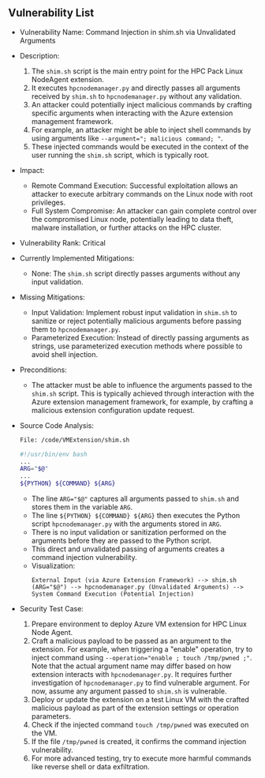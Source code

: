 ## Vulnerability List

- Vulnerability Name: Command Injection in shim.sh via Unvalidated Arguments

- Description:
  1. The `shim.sh` script is the main entry point for the HPC Pack Linux NodeAgent extension.
  2. It executes `hpcnodemanager.py` and directly passes all arguments received by `shim.sh` to `hpcnodemanager.py` without any validation.
  3. An attacker could potentially inject malicious commands by crafting specific arguments when interacting with the Azure extension management framework.
  4. For example, an attacker might be able to inject shell commands by using arguments like `--argument="; malicious command; "`.
  5. These injected commands would be executed in the context of the user running the `shim.sh` script, which is typically root.

- Impact:
  - Remote Command Execution: Successful exploitation allows an attacker to execute arbitrary commands on the Linux node with root privileges.
  - Full System Compromise: An attacker can gain complete control over the compromised Linux node, potentially leading to data theft, malware installation, or further attacks on the HPC cluster.

- Vulnerability Rank: Critical

- Currently Implemented Mitigations:
  - None: The `shim.sh` script directly passes arguments without any input validation.

- Missing Mitigations:
  - Input Validation: Implement robust input validation in `shim.sh` to sanitize or reject potentially malicious arguments before passing them to `hpcnodemanager.py`.
  - Parameterized Execution:  Instead of directly passing arguments as strings, use parameterized execution methods where possible to avoid shell injection.

- Preconditions:
  - The attacker must be able to influence the arguments passed to the `shim.sh` script. This is typically achieved through interaction with the Azure extension management framework, for example, by crafting a malicious extension configuration update request.

- Source Code Analysis:
  ```bash
  File: /code/VMExtension/shim.sh

  #!/usr/bin/env bash
  ...
  ARG="$@"
  ...
  ${PYTHON} ${COMMAND} ${ARG}
  ```
  - The line `ARG="$@"` captures all arguments passed to `shim.sh` and stores them in the variable `ARG`.
  - The line `${PYTHON} ${COMMAND} ${ARG}` then executes the Python script `hpcnodemanager.py` with the arguments stored in `ARG`.
  - There is no input validation or sanitization performed on the arguments before they are passed to the Python script.
  - This direct and unvalidated passing of arguments creates a command injection vulnerability.
  - Visualization:
    ```
    External Input (via Azure Extension Framework) --> shim.sh (ARG="$@") --> hpcnodemanager.py (Unvalidated Arguments) --> System Command Execution (Potential Injection)
    ```

- Security Test Case:
  1. Prepare environment to deploy Azure VM extension for HPC Linux Node Agent.
  2. Craft a malicious payload to be passed as an argument to the extension. For example, when triggering a "enable" operation, try to inject command using `--operation="enable ; touch /tmp/pwned ;"`. Note that the actual argument name may differ based on how extension interacts with `hpcnodemanager.py`. It requires further investigation of `hpcnodemanager.py` to find vulnerable argument. For now, assume any argument passed to `shim.sh` is vulnerable.
  3. Deploy or update the extension on a test Linux VM with the crafted malicious payload as part of the extension settings or operation parameters.
  4. Check if the injected command `touch /tmp/pwned` was executed on the VM.
  5. If the file `/tmp/pwned` is created, it confirms the command injection vulnerability.
  6. For more advanced testing, try to execute more harmful commands like reverse shell or data exfiltration.